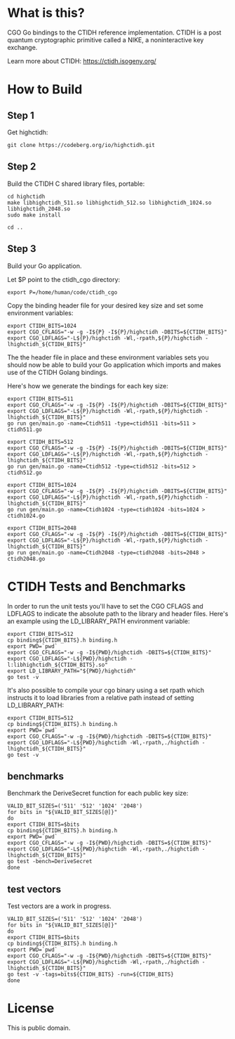 
What is this?
=============

CGO Go bindings to the CTIDH reference implementation.
CTIDH is a post quantum cryptographic primitive called a NIKE,
a noninteractive key exchange.

Learn more about CTIDH: https://ctidh.isogeny.org/


How to Build
============

Step 1
------

Get highctidh:

```
git clone https://codeberg.org/io/highctidh.git
```

Step 2
------

Build the CTIDH C shared library files, portable:

```
cd highctidh
make libhighctidh_511.so libhighctidh_512.so libhighctidh_1024.so libhighctidh_2048.so
sudo make install

cd ..
```

Step 3
------

Build your Go application.

Let $P point to the ctidh_cgo directory:

```
export P=/home/human/code/ctidh_cgo
```

Copy the binding header file for your desired key size
and set some environment variables:

```
export CTIDH_BITS=1024
export CGO_CFLAGS="-w -g -I${P} -I${P}/highctidh -DBITS=${CTIDH_BITS}"
export CGO_LDFLAGS="-L${P}/highctidh -Wl,-rpath,${P}/highctidh -lhighctidh_${CTIDH_BITS}"
```

The the header file in place and these environment variables sets you
should now be able to build your Go application which imports and
makes use of the CTIDH Golang bindings.

Here's how we generate the bindings for each key size:

```
export CTIDH_BITS=511
export CGO_CFLAGS="-w -g -I${P} -I${P}/highctidh -DBITS=${CTIDH_BITS}"
export CGO_LDFLAGS="-L${P}/highctidh -Wl,-rpath,${P}/highctidh -lhighctidh_${CTIDH_BITS}"
go run gen/main.go -name=Ctidh511 -type=ctidh511 -bits=511 > ctidh511.go

export CTIDH_BITS=512
export CGO_CFLAGS="-w -g -I${P} -I${P}/highctidh -DBITS=${CTIDH_BITS}"
export CGO_LDFLAGS="-L${P}/highctidh -Wl,-rpath,${P}/highctidh -lhighctidh_${CTIDH_BITS}"
go run gen/main.go -name=Ctidh512 -type=ctidh512 -bits=512 > ctidh512.go

export CTIDH_BITS=1024
export CGO_CFLAGS="-w -g -I${P} -I${P}/highctidh -DBITS=${CTIDH_BITS}"
export CGO_LDFLAGS="-L${P}/highctidh -Wl,-rpath,${P}/highctidh -lhighctidh_${CTIDH_BITS}"
go run gen/main.go -name=Ctidh1024 -type=ctidh1024 -bits=1024 > ctidh1024.go

export CTIDH_BITS=2048
export CGO_CFLAGS="-w -g -I${P} -I${P}/highctidh -DBITS=${CTIDH_BITS}"
export CGO_LDFLAGS="-L${P}/highctidh -Wl,-rpath,${P}/highctidh -lhighctidh_${CTIDH_BITS}"
go run gen/main.go -name=Ctidh2048 -type=ctidh2048 -bits=2048 > ctidh2048.go

```




CTIDH Tests and Benchmarks
===========================

In order to run the unit tests you'll have to set the CGO CFLAGS and
LDFLAGS to indicate the absolute path to the library and header
files. Here's an example using the LD_LIBRARY_PATH environment
variable:

```
export CTIDH_BITS=512
cp binding${CTIDH_BITS}.h binding.h
export PWD=`pwd`
export CGO_CFLAGS="-w -g -I${PWD}/highctidh -DBITS=${CTIDH_BITS}"
export CGO_LDFLAGS="-L${PWD}/highctidh -l:libhighctidh_${CTIDH_BITS}.so"
export LD_LIBRARY_PATH="${PWD}/highctidh"
go test -v
```

It's also possible to compile your cgo binary using a set rpath which
instructs it to load libraries from a relative path instead of setting
LD_LIBRARY_PATH:

```
export CTIDH_BITS=512
cp binding${CTIDH_BITS}.h binding.h
export PWD=`pwd`
export CGO_CFLAGS="-w -g -I${PWD}/highctidh -DBITS=${CTIDH_BITS}"
export CGO_LDFLAGS="-L${PWD}/highctidh -Wl,-rpath,./highctidh -lhighctidh_${CTIDH_BITS}"
go test -v
```


benchmarks
----------

Benchmark the DeriveSecret function for each public key size:

```
VALID_BIT_SIZES=('511' '512' '1024' '2048')
for bits in "${VALID_BIT_SIZES[@]}"
do
export CTIDH_BITS=$bits
cp binding${CTIDH_BITS}.h binding.h
export PWD=`pwd`
export CGO_CFLAGS="-w -g -I${PWD}/highctidh -DBITS=${CTIDH_BITS}"
export CGO_LDFLAGS="-L${PWD}/highctidh -Wl,-rpath,./highctidh -lhighctidh_${CTIDH_BITS}"
go test -bench=DeriveSecret
done

```


test vectors
------------

Test vectors are a work in progress.

```
VALID_BIT_SIZES=('511' '512' '1024' '2048')
for bits in "${VALID_BIT_SIZES[@]}"
do
export CTIDH_BITS=$bits
cp binding${CTIDH_BITS}.h binding.h
export PWD=`pwd`
export CGO_CFLAGS="-w -g -I${PWD}/highctidh -DBITS=${CTIDH_BITS}"
export CGO_LDFLAGS="-L${PWD}/highctidh -Wl,-rpath,./highctidh -lhighctidh_${CTIDH_BITS}"
go test -v -tags=bits${CTIDH_BITS} -run=${CTIDH_BITS}
done
```


License
=======

This is public domain.
